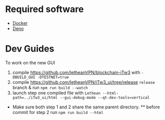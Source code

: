 # Required software

- [Docker](https://www.docker.com/products/docker-desktop/)
- [Deno](https://deno.land/#installation)

# Dev Guides

To work on the new GUI

1) compile https://github.com/letheanVPN/blockchain-iTw3 with `-DBUILD_GUI -DTESTNET=true`
2) compile https://github.com/letheanVPN/iTw3_ui/tree/release `release` branch & run `npm run build --watch`
3) launch step one compiled file with `Lethean --html-path=../iTw3_ui/html --gui-debug-mode --qt-dev-tools=vertical`

* Make sure both step 1 and 2 share the same parent directory.
** before commit for step 2 run `npm run build --html`
